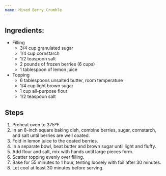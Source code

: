 ```yaml
---
name: Mixed Berry Crumble
---
```

## Ingredients:
- Filling
    - 3/4 cup granulated sugar
    - 1/4 cup cornstarch
    - 1/2 teaspoon salt
    - 2 pounds of frozen berries (6 cups)
    - 1 tablespoon of lemon juice
- Topping
    - 6 tablespoons unsalted butter, room temperature
    - 1/4 cup light brown sugar
    - 1 cup all-purpose flour
    - 1/2 teaspoon salt

## Steps
1. Preheat oven to 375ºF.
2. In an 8-inch square baking dish, combine berries, sugar, cornstarch, and salt until berries are well coated.
3. Fold in lemon juice to the coated berries.
4. In a separate bowl, beat butter and brown sugar until light and fluffy.
5. Add flour and salt, mix with hands until large pieces form.
6. Scatter topping evenly over filling.
7. Bake for 55 minutes to 1 hour, tenting loosely with foil after 30 minutes.
8. Let cool at least 30 minutes before serving.